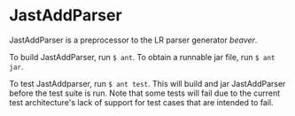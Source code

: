 JastAddParser
=============

JastAddParser is a preprocessor to the LR parser generator *beaver*.

To build JastAddParser, run `$ ant`. To obtain a runnable jar file,
run `$ ant jar`.

To test JastAddparser, run `$ ant test`. This will build and jar
JastAddParser before the test suite is run. Note that some tests will
fail due to the current test architecture's lack of support for test cases
that are intended to fail.
